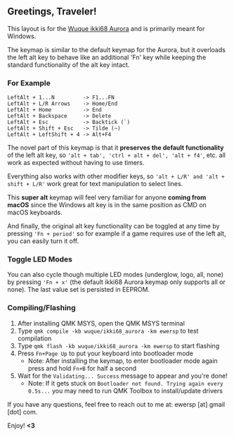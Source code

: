 ## Greetings, Traveler!

This layout is for the [Wuque ikki68 Aurora](https://shop.wuquestudio.com/pages/ikki68-aurora) and is primarily meant for Windows.

The keymap is similar to the default keymap for the Aurora, but it overloads the left alt key to behave like an additional 'Fn' key while keeping the standard functionality of the alt key intact.

### For Example
```
LeftAlt + 1...N         -> F1...FN
LeftAlt + L/R Arrows    -> Home/End
LeftAlt + Home          -> End
LeftAlt + Backspace     -> Delete
LeftAlt + Esc           -> Backtick (`)
LeftAlt + Shift + Esc   -> Tilde (~)
LeftAlt + LeftShift + 4 -> Alt+F4
```

The novel part of this keymap is that it **preserves the default functionality** of the left alt key, so ```'alt + tab', 'ctrl + alt + del', 'alt + f4'```, etc. all work as expected without having to use timers.

Everything also works with other modifier keys, so ```'alt + L/R' and 'alt + shift + L/R'``` work great for text manipulation to select lines.

This **super alt** keymap will feel very familiar for anyone **coming from macOS** since the Windows alt key is in the same position as CMD on macOS keyboards.

And finally, the original alt key functionality can be toggled at any time by pressing ```'Fn + period'``` so for example if a game requires use of the left alt, you can easily turn it off.

### Toggle LED Modes
You can also cycle though multiple LED modes (underglow, logo, all, none) by pressing ```'Fn + x'``` (the default ikki68 Aurora keymap only supports all or none). The last value set is persisted in EEPROM.

### Compiling/Flashing
1) After installing QMK MSYS, open the QMK MSYS terminal
2) Type ```qmk compile -kb wuque/ikki68_aurora -km ewersp``` to test compilation
3) Type ```qmk flash -kb wuque/ikki68_aurora -km ewersp``` to start flashing
4) Press ```Fn+Page Up``` to put your keyboard into bootloader mode
    - Note: After installing the keymap, to enter bootloader mode again press and hold ```Fn+B``` for half a second
5) Wait for the ```Validating... Success``` message to appear and you're done!
    - Note: If it gets stuck on ```Bootloader not found. Trying again every 0.5s...``` you may need to run QMK Toolbox to install/update drivers

If you have any questions, feel free to reach out to me at: ewersp [at] gmail [dot] com.

Enjoy! **<3**
